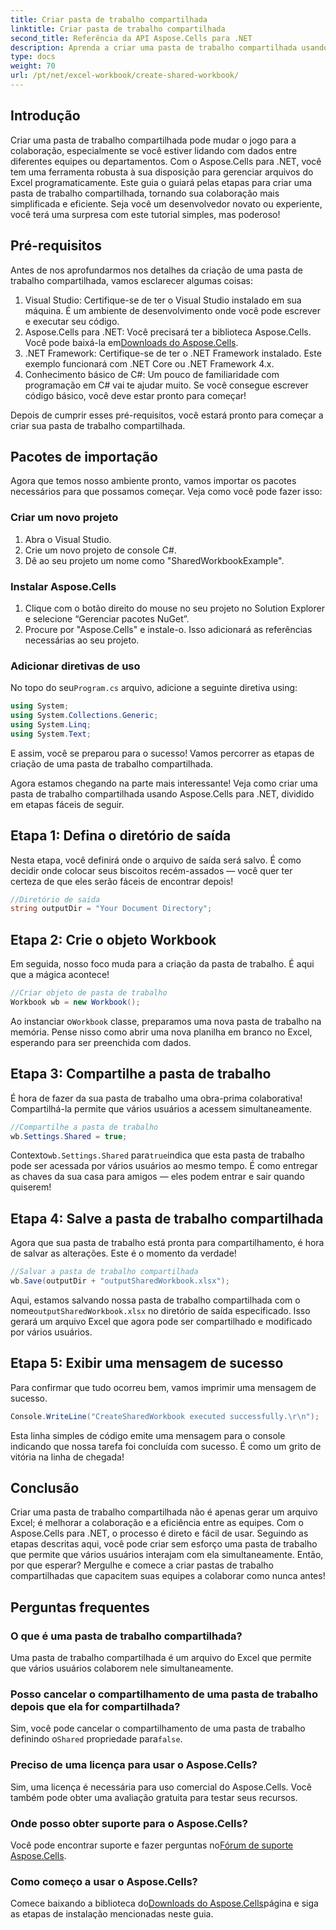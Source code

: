 ```yaml
---
title: Criar pasta de trabalho compartilhada
linktitle: Criar pasta de trabalho compartilhada
second_title: Referência da API Aspose.Cells para .NET
description: Aprenda a criar uma pasta de trabalho compartilhada usando Aspose.Cells para .NET com este guia passo a passo simples. Perfeito para melhorar a colaboração em equipe.
type: docs
weight: 70
url: /pt/net/excel-workbook/create-shared-workbook/
---
```

## Introdução

Criar uma pasta de trabalho compartilhada pode mudar o jogo para a colaboração, especialmente se você estiver lidando com dados entre diferentes equipes ou departamentos. Com o Aspose.Cells para .NET, você tem uma ferramenta robusta à sua disposição para gerenciar arquivos do Excel programaticamente. Este guia o guiará pelas etapas para criar uma pasta de trabalho compartilhada, tornando sua colaboração mais simplificada e eficiente. Seja você um desenvolvedor novato ou experiente, você terá uma surpresa com este tutorial simples, mas poderoso!

## Pré-requisitos

Antes de nos aprofundarmos nos detalhes da criação de uma pasta de trabalho compartilhada, vamos esclarecer algumas coisas:

1. Visual Studio: Certifique-se de ter o Visual Studio instalado em sua máquina. É um ambiente de desenvolvimento onde você pode escrever e executar seu código.
2.  Aspose.Cells para .NET: Você precisará ter a biblioteca Aspose.Cells. Você pode baixá-la em[Downloads do Aspose.Cells](https://releases.aspose.com/cells/net/).
3. .NET Framework: Certifique-se de ter o .NET Framework instalado. Este exemplo funcionará com .NET Core ou .NET Framework 4.x.
4. Conhecimento básico de C#: Um pouco de familiaridade com programação em C# vai te ajudar muito. Se você consegue escrever código básico, você deve estar pronto para começar!

Depois de cumprir esses pré-requisitos, você estará pronto para começar a criar sua pasta de trabalho compartilhada.

## Pacotes de importação

Agora que temos nosso ambiente pronto, vamos importar os pacotes necessários para que possamos começar. Veja como você pode fazer isso:

### Criar um novo projeto
1. Abra o Visual Studio.
2. Crie um novo projeto de console C#.
3. Dê ao seu projeto um nome como "SharedWorkbookExample".

### Instalar Aspose.Cells
1. Clique com o botão direito do mouse no seu projeto no Solution Explorer e selecione “Gerenciar pacotes NuGet”.
2. Procure por "Aspose.Cells" e instale-o. Isso adicionará as referências necessárias ao seu projeto.

### Adicionar diretivas de uso
 No topo do seu`Program.cs` arquivo, adicione a seguinte diretiva using:

```csharp
using System;
using System.Collections.Generic;
using System.Linq;
using System.Text;
```

E assim, você se preparou para o sucesso! Vamos percorrer as etapas de criação de uma pasta de trabalho compartilhada.

Agora estamos chegando na parte mais interessante! Veja como criar uma pasta de trabalho compartilhada usando Aspose.Cells para .NET, dividido em etapas fáceis de seguir.

## Etapa 1: Defina o diretório de saída

Nesta etapa, você definirá onde o arquivo de saída será salvo. É como decidir onde colocar seus biscoitos recém-assados — você quer ter certeza de que eles serão fáceis de encontrar depois!

```csharp
//Diretório de saída
string outputDir = "Your Document Directory";
```

## Etapa 2: Crie o objeto Workbook

Em seguida, nosso foco muda para a criação da pasta de trabalho. É aqui que a mágica acontece!

```csharp
//Criar objeto de pasta de trabalho
Workbook wb = new Workbook();
```
 Ao instanciar o`Workbook` classe, preparamos uma nova pasta de trabalho na memória. Pense nisso como abrir uma nova planilha em branco no Excel, esperando para ser preenchida com dados.

## Etapa 3: Compartilhe a pasta de trabalho

É hora de fazer da sua pasta de trabalho uma obra-prima colaborativa! Compartilhá-la permite que vários usuários a acessem simultaneamente.

```csharp
//Compartilhe a pasta de trabalho
wb.Settings.Shared = true;
```
 Contexto`wb.Settings.Shared` para`true`indica que esta pasta de trabalho pode ser acessada por vários usuários ao mesmo tempo. É como entregar as chaves da sua casa para amigos — eles podem entrar e sair quando quiserem!

## Etapa 4: Salve a pasta de trabalho compartilhada

Agora que sua pasta de trabalho está pronta para compartilhamento, é hora de salvar as alterações. Este é o momento da verdade!

```csharp
//Salvar a pasta de trabalho compartilhada
wb.Save(outputDir + "outputSharedWorkbook.xlsx");
```
 Aqui, estamos salvando nossa pasta de trabalho compartilhada com o nome`outputSharedWorkbook.xlsx` no diretório de saída especificado. Isso gerará um arquivo Excel que agora pode ser compartilhado e modificado por vários usuários.

## Etapa 5: Exibir uma mensagem de sucesso

Para confirmar que tudo ocorreu bem, vamos imprimir uma mensagem de sucesso.

```csharp
Console.WriteLine("CreateSharedWorkbook executed successfully.\r\n");
```
Esta linha simples de código emite uma mensagem para o console indicando que nossa tarefa foi concluída com sucesso. É como um grito de vitória na linha de chegada!

## Conclusão 

Criar uma pasta de trabalho compartilhada não é apenas gerar um arquivo Excel; é melhorar a colaboração e a eficiência entre as equipes. Com o Aspose.Cells para .NET, o processo é direto e fácil de usar. Seguindo as etapas descritas aqui, você pode criar sem esforço uma pasta de trabalho que permite que vários usuários interajam com ela simultaneamente. Então, por que esperar? Mergulhe e comece a criar pastas de trabalho compartilhadas que capacitem suas equipes a colaborar como nunca antes!

## Perguntas frequentes

### O que é uma pasta de trabalho compartilhada?
Uma pasta de trabalho compartilhada é um arquivo do Excel que permite que vários usuários colaborem nele simultaneamente.

### Posso cancelar o compartilhamento de uma pasta de trabalho depois que ela for compartilhada?
 Sim, você pode cancelar o compartilhamento de uma pasta de trabalho definindo o`Shared` propriedade para`false`.

### Preciso de uma licença para usar o Aspose.Cells?
Sim, uma licença é necessária para uso comercial do Aspose.Cells. Você também pode obter uma avaliação gratuita para testar seus recursos.

### Onde posso obter suporte para o Aspose.Cells?
 Você pode encontrar suporte e fazer perguntas no[Fórum de suporte Aspose.Cells](https://forum.aspose.com/c/cells/9).

### Como começo a usar o Aspose.Cells?
 Comece baixando a biblioteca do[Downloads do Aspose.Cells](https://releases.aspose.com/cells/net/)página e siga as etapas de instalação mencionadas neste guia.